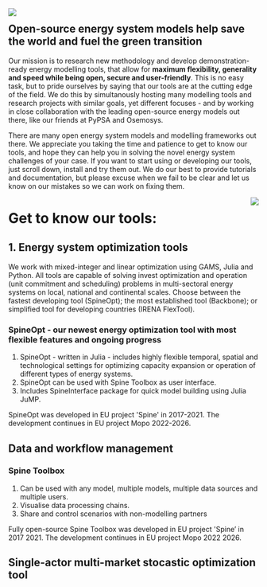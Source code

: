 <img align="left" src="https://user-images.githubusercontent.com/112698385/232780070-da828220-9ab4-405b-aef5-8387993d260a.png">

## Open-source energy system models help save the world and fuel the green transition

Our mission is to research new methodology and develop demonstration-ready energy modelling tools, that allow for <b>maximum flexibility, generality and speed while being open, secure and user-friendly</b>. This is no easy task, but to pride ourselves by saying that our tools are at the cutting edge of the field. We do this by simultanously hosting many modelling tools and research projects with similar goals, yet different focuses - and by working in close collaboration with the leading open-source energy models out there, like our friends at PyPSA and Osemosys. 

There are many open energy system models and modelling frameworks out there. We appreciate you taking the time and patience to get to know our tools, and hope they can help you in solving the novel energy system challenges of your case. If you want to start using or developing our tools, just scroll down, install and try them out. We do our best to provide tutorials and documentation, but please excuse when we fail to be clear and let us know on our mistakes so we can work on fixing them. 

<img align="right" src=https://user-images.githubusercontent.com/112698385/232751058-070d3b05-b338-4e36-b85b-e0ceaf6361b7.png>

# Get to know our tools:

## 1. Energy system optimization tools

We work with mixed-integer and linear optimization using GAMS, Julia and Python. All tools are capable of solving invest optimization and operation (unit commitment and scheduling) problems in multi-sectoral energy systems on local, national and continental scales. Choose between the fastest developing tool (SpineOpt); the most established tool (Backbone); or simplified tool for developing countries (IRENA FlexTool).

### SpineOpt - our newest energy optimization tool with most flexible features and ongoing progress

1. SpineOpt - written in Julia - includes highly flexible temporal, spatial and technological settings for optimizing capacity expansion or operation of different types of energy systems. 
2. SpineOpt can be used with Spine Toolbox as user interface. 
3. Includes SpineInterface package for quick model building using Julia JuMP.

SpineOpt was developed in EU project 'Spine' in 2017-2021. The development continues in EU project Mopo 2022-2026.

###

## Data and workflow management

### Spine Toolbox

1. Can be used with any model, multiple models, multiple data sources and multiple users.
2. Visualise data processing chains.
3. Share and control scenarios with non-modelling partners

Fully open-source Spine Toolbox was developed in EU project 'Spine’ in 2017 2021. The development continues in EU project Mopo 2022 2026.

## Single-actor multi-market stocastic optimization tool
